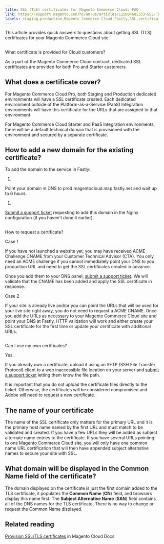 ```yaml
---
title: SSL (TLS) certificates for Magento Commerce Cloud: FAQ
link: https://support.magento.com/hc/en-us/articles/115004685333-SSL-TLS-certificates-for-Magento-Commerce-Cloud-FAQ
labels: staging,production,Magento Commerce Cloud,Fastly,SSL,certificate,domain,DNS,FAQ
---
```



This article provides quick answers to questions about getting SSL (TLS) certificates for your Magento Commerce Cloud site. 

## 
What certificate is provided for Cloud customers?

As a part of the Magento Commerce Cloud contract, dedicated SSL certificates are provided for both Pro and Starter customers.

## What does a certificate cover?

For Magento Commerce Cloud Pro, both Staging and Production dedicated environments will have a SSL certificate created. Each dedicated environment outside of the Platform-as-a-Service (PaaS) Integration environments will have this certificate for the URLs that are assigned to that environment.

For Magento Commerce Cloud Starter and PaaS Integration environments, there will be a default technical domain that is provisioned with the environment and secured by a separate certificate. 

## How to add a new domain for the existing certificate?

To add the domain to the service in Fastly:

1. 
Point your domain in DNS to prod.magentocloud.map.fastly.net and wait up to 6 hours.

1. 
[Submit a support ticket](https://support.magento.com/hc/en-us/articles/360000913794#submit-ticket) requesting to add this domain in the Nginx configuration (if you haven't done it earlier).

## 
How to request a certificate?

Case 1

If you have not launched a website yet, you may have received ACME Challenge CNAME from your Customer Technical Advisor (CTA). You only need an ACME challenge if you cannot immediately point your DNS to you production URL and need to get the SSL сertificates created in advance. 

Once you add them to your DNS panel, [submit a support ticket](https://support.magento.com/hc/en-us/articles/360000913794#submit-ticket). We will validate that the CNAME has been added and apply the SSL certificate in response. 

Case 2

If your site is already live and/or you can point the URLs that will be used for your live site right away, you do not need to request a ACME CNAME. Once you add the URLs as necessary to your Magento Commerce Cloud site and point your DNS at Fastly, HTTP validation will work and either create your SSL сertificate for the first time or update your certificate with additional URLs.

## 
Can I use my own certificates?

Yes.

If you already own a certificate, upload it using an SFTP (SSH File Transfer Protocol) client to a web inaccessible file location on your server and [submit a support ticket](https://support.magento.com/hc/en-us/articles/360000913794#submit-ticket) letting them know the file path.  

It is important that you do not upload the certificate files directly to the ticket. Otherwise, the certificates will be considered compromised and Adobe will need to request a new certificate.

## The name of your certificate

The name of the SSL certificate only matters for the primary URL and it is the primary host name named by the first URL and must match to be validated and created. If you have a few URLs they will be added as subject alternate name entries to the certificate. If you have several URLs pointing to one Magento Commerce Cloud site, you will only have one common name URL certification that will then have appended subject alternative names to secure your site with SSL.   

## What domain will be displayed in the Common Name field of the certificate?

The domain displayed on the certificate is just the first domain added to the TLS certificate, it populates the **Common Name** (**CN**) field, and browsers display this name first. The **Subject Alternative Name** (**SAN**) field contains all of the DNS names for the TLS certificate. There is no way to change or request the Common Name displayed.

## Related reading

[Provision SSL/TLS certificates](https://devdocs.magento.com/cloud/cdn/configure-fastly.html#provision-ssltls-certificates) in Magento Cloud Docs

